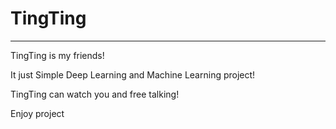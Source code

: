 # TingTing
---

TingTing is my friends!

It just Simple Deep Learning and Machine Learning project!

TingTing can watch you and free talking!

Enjoy project

